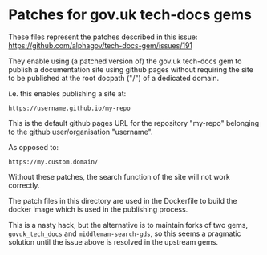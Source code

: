 # Patches for gov.uk tech-docs gems

These files represent the patches described in this issue:
https://github.com/alphagov/tech-docs-gem/issues/191

They enable using (a patched version of) the gov.uk tech-docs gem to publish a
documentation site using github pages without requiring the site to be
published at the root docpath ("/") of a dedicated domain.

i.e. this enables publishing a site at:

```
https://username.github.io/my-repo
```

This is the default github pages URL for the repository "my-repo" belonging to
the github user/organisation "username".

As opposed to:

```
https://my.custom.domain/
```

Without these patches, the search function of the site will not work correctly.

The patch files in this directory are used in the Dockerfile to build the
docker image which is used in the publishing process.

This is a nasty hack, but the alternative is to maintain forks of two gems,
`govuk_tech_docs` and `middleman-search-gds`, so this seems a pragmatic
solution until the issue above is resolved in the upstream gems.
